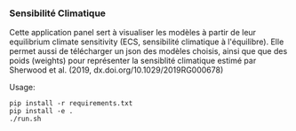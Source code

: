### Sensibilité Climatique
Cette application panel sert à visualiser les modèles à partir de leur equilibrium climate sensitivity (ECS, sensibilité climatique à l'équilibre). 
Elle permet aussi de télécharger un json des modèles choisis, ainsi que que des poids (weights) pour représenter la sensiblité climatique estimé par Sherwood et al. (2019, dx.doi.org/10.1029/2019RG000678)

Usage:

```
pip install -r requirements.txt
pip install -e .
./run.sh
```
